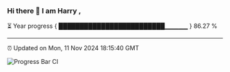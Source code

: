 ### Hi there 👋 I am Harry , 

⏳ Year progress { █████████████████████████▁▁▁▁▁ } 86.27 %

---

⏰ Updated on Mon, 11 Nov 2024 18:15:40 GMT

![Progress Bar CI](https://github.com/duykhang68/duykhang68/workflows/Progress%20Bar%20CI/badge.svg)
